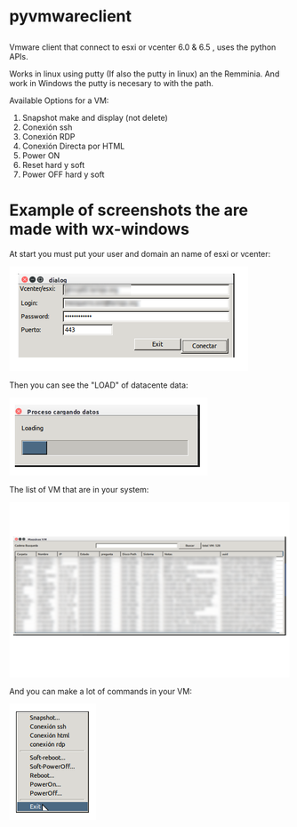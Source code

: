 # pyvmwareclient
##

Vmware client that connect to esxi or vcenter 6.0 & 6.5 , uses the python APIs.

Works in linux using putty (If also the putty in linux) an the Remminia. And work in Windows the putty is necesary to with the path.

Available Options for a VM:

  1. Snapshot make and display (not delete)
  2. Conexión ssh
  3. Conexión RDP
  4. Conexión Directa por HTML
  5. Power ON
  6. Reset hard y soft
  7. Power OFF hard y soft

# Example of  screenshots the are made with wx-windows

At start you must put your user and domain an name of esxi or vcenter:

 ![GitHub Logo](/images/user_pass.png)

Then you can see the "LOAD" of datacente data:

 ![GitHub Logo](/images/loading_data.png)

The list of VM that are in your system:

 ![GitHub Logo](/images/list_vm.png)

And you can make a lot of commands in your VM:

 ![GitHub Logo](/images/menu.png)
